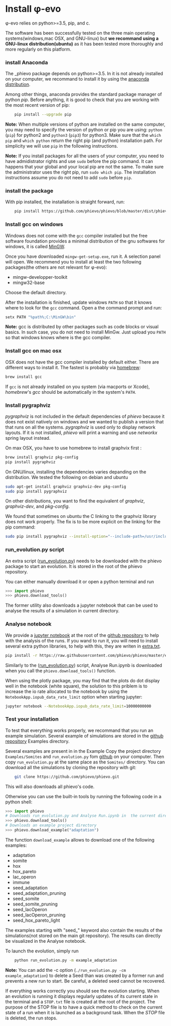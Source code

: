 # Install φ-evo

φ-evo relies on python>=3.5, pip, and c.

The software has been successfully tested on the three main operating systems(windows,mac OSX, and GNU-linux) but **we recommand using a GNU-linux distribution(ubuntu)** as it has been tested more thoroughly and more regularly on this platform.


### install Anaconda
The _phievo package depends on python>=3.5.
In it is not already installed on your computer, we recommand to install it by using the [anaconda distribution](https://www.continuum.io/downloads).

Among other things, anaconda provides the standard package manager of python _pip_. Before anything, it is good to check that you are working with the most recent version of pip:

```bash
	pip install --upgrade pip
```


**Note:** When multiple versions of python are installed on the same computer, you may need to specify the version of python or pip you are using: `python` (`pip`) for python2 and `python3` (`pip3`) for python3. Make sure that the  `which pip` and `which python` return the right pip (and python) installation path. For simplicity we will use `pip` in the following instructions.

**Note:** If you install packages for all the users of your computer, you need to have admidistrator rights and use `sudo` before the pip command. It can happens that your global and your local pip are not the same. To make sure the administrator uses the right pip, run `sudo which pip`. The installation instructions assume you do not need to add `sudo` before `pip`.

### install the package

With pip installed, the installation is straight forward, run:
```bash
	pip install https://github.com/phievo/phievo/blob/master/dist/phievo-1.0.zip?raw=true
```

### Install gcc on windows
Windows does not come with the `gcc` compiler installed but the free software foundation provides a minimal distribution of the gnu softwares for windows, it is called [MinGW](http://mingw.org/).

Once you have downloaded `mingw-get-setup.exe`, run it. A selection panel will open. We recommend you to install at least the two following packages(the others are not relevant for φ-evo):
- mingw-developper-toolkit
- mingw32-base

Choose the default directory.

After the installation is finished, update windows `PATH` so that it knows where to look for the `gcc` command. Open a the command prompt and run:

```bash
setx PATH "%path%;C:\MinGW\bin"
```

**Note:** gcc is distributed by other packages such as code blocks or visual basics. In such case, you do not need to install MinGw. Just upload you `PATH` so that windows knows where is the gcc compiler.

### Install gcc on mac osx
OSX does not have the gcc compiler installed by default either. There are different ways to install it. The fastest is probably via [homebrew](https://brew.sh/):

```bash
brew install gcc
```

If `gcc` is not already installed on you system (via macports or Xcode), _homebrew_\'s _gcc_ should be automatically in the system's `PATH`.


### Install pygraphviz

_pygraphviz_ is not included in the default dependencies of _phievo_ because it does not exist natively on windows and we wanted to publish a version that that runs on all the systems. _pygraphviz_ is used only to display network layouts. If it is not installed, _phievo_ will print a warning and use _networkx_ spring layout instead.

On max OSX, you have to use homebrew to install graphvix first :

```bash
brew install graphviz pkg-config
pip install pygraphviz
```

On GNU/linux, installing the dependencies varies depanding on the distribution. We tested the following on debian and ubuntu

```bash
sudo apt-get install graphviz graphviz-dev pkg-config
sudo pip install pygraphviz
```
On other distributions, you want to find the equivalent of _graphviz_, _graphviz-dev_, and _pkg-config_.

We found that sometimes on ubuntu the C linking to the graphviz library does not work properly. The fix is to  be more explicit on the linking for the pip command:

```bash
sudo pip install pygraphviz --install-option="--include-path=/usr/include/graphviz" --install-option="--library-path=/usr/lib/graphviz/"
```

### run_evolution.py script

An extra script ([run_evolution.py](https://raw.githubusercontent.com/phievo/phievo/master/run_evolution.py)) needs to be downloaded with the phievo package to start an evolution. It is stored in the root of the phievo repository.

You can either manually download it or open a python terminal and run
```python
>>> import phievo
>>> phievo.download_tools()
```

The former utility also downloads a jupyter notebook that can be used to analyse the results of a simulation in current directory.

### Analyse notebook

We provide a [jupyter notebook](https://github.com/phievo/phievo/blob/master/Analyse%20Run.ipynb) at the root of the [github repository](https://github.com/phievo/phievo) to help with the analysis of the runs. If you wand to run it, you will need to install several extra python libraries, to help with this, they are writen in [extra.txt](https://raw.githubusercontent.com/phievo/phievo/master/extra.txt).
```bash
pip install -r https://raw.githubusercontent.com/phievo/phievo/master/extra.txt
```

Similarly to the ([run_evolution.py](https://raw.githubusercontent.com/phievo/phievo/master/run_evolution.py)) script, Analyse Run.ipynb is downloaded when you call the `phievo.download_tools()` function.

When using the plotly package, you may find that the plots do dot display well in the notebook (white square), the solution to this priblem is to increase the io rate allocated to the notebook by using the `NotebookApp.iopub_data_rate_limit` option when starting jupyter:

```bash
jupyter notebook --NotebookApp.iopub_data_rate_limit=10000000000
```

### Test your installation

To test that everything works properly, we recommand that you run an example simulation. Several example of simulations are stored in the [github repository](https://github.com/phievo/phievo/tree/master/Examples) Examples directory. 


Several examples are present in in the Example
Copy the project directory `Examples/Somites` and `run_evolution.py` fom  [github](https://github.com/phievo/phievo) on your computer. Then copy `run_evolution.py` at the same place as the  `Somites/` directory. You can download all the simulations by cloning the repository with git:

```bash
	git clone https://github.com/phievo/phievo.git
```

This will also downloads all phievo's code.

Otherwise you can use the built-in tools by running the following code in a python shell:

```python
>>> import phievo
# Downloads run_evolution.py and Analyse Run.ipynb in  the current directory
>>> phievo.download_tools() 
# Downloads an example project directory
>>> phievo.download_example("adaptation") 
```

The function `download_example` allows to download one of the following examples:

- adaptation
- somite
- hox
- hox_pareto
- lac_operon
- immune
- seed_adaptation
- seed_adaptation_pruning
- seed_somite
- seed_somite_pruning
- seed_lacOperon
- seed_lacOperon_pruning
- seed_hox_pareto_light

The examples starting with "seed_" keyword also contain the results of the simulations(not stored on the main git repository). The results can directly be visualized in the Analyse notebook.

To launch the evolution, simply run

```bash
	python run_evolution.py -m example_adaptation
```
**Note:**  You can add the -c option (`./run_evolution.py -cm example_adaptation`) to delete a Seed than was created by a former run and prevents a new run to start. Be careful, a deleted seed cannot be recovered.

If everything works correctly you should see the evolution starting. When an evolution is running it displays regularly updates of its current state in the terminal and a `STOP.txt` file is created at the root of the project. The purpose of the STOP file is to have a quick method to check on the current state of a run when it is launched as a background task. When the *STOP* file is deleted, the run stops.

